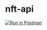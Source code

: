# nft-api
 
[![Run in Postman](https://run.pstmn.io/button.svg)](https://app.getpostman.com/run-collection/21223386-e8c9c627-ccfc-463b-9de3-75d60f92b383?action=collection%2Ffork&source=rip_markdown&collection-url=entityId%3D21223386-e8c9c627-ccfc-463b-9de3-75d60f92b383%26entityType%3Dcollection%26workspaceId%3D4a5ad63c-ff56-4fc8-8bf1-314b771c4da4)
